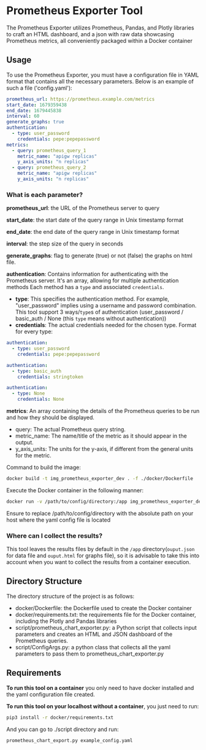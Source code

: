 # Prometheus Exporter Tool

The Prometheus Exporter utilizes Prometheus, Pandas, and Plotly libraries to craft an HTML dashboard, and a json with raw data showcasing Prometheus metrics, all conveniently packaged within a Docker container

## Usage
To use the Prometheus Exporter, you must have a configuration file in YAML format that contains all the necessary parameters. Below is an example of such a file ('config.yaml'):

```yaml
prometheus_url: https://prometheus.example.com/metrics
start_date: 1679359438
end_date: 1679445838
interval: 60
generate_graphs: true
authentication:
  - type: user_password
    credentials: pepe:pepepassword
metrics:
  - query: prometheus_query_1
    metric_name: "apigw replicas"
    y_axis_units: "n replicas"
  - query: prometheus_query_2
    metric_name: "apigw replicas"
    y_axis_units: "n replicas"
```
### What is each parameter?

**prometheus_url**: the URL of the Prometheus server to query

**start_date**: the start date of the query range in Unix timestamp format

**end_date**: the end date of the query range in Unix timestamp format

**interval**: the step size of the query in seconds

**generate_graphs**: flag to generate (true) or not (false) the graphs on html file.

**authentication**: Contains information for authenticating with the Prometheus server. It's an array, allowing for multiple authentication methods Each method has a `type` and associated `credentials`.
- **type**: This specifies the authentication method. For example, "user_password" implies using a username and password combination.
This tool support 3 ways/`type`s of authentication (user_password / basic_auth / None (this `type` means without authentication))
- **credentials**: The actual credentials needed for the chosen type. Format for every type:

```yaml
authentication:
  - type: user_password
    credentials: pepe:pepepassword

authentication:
  - type: basic_auth
    credentials: stringtoken

authentication:
  - type: None
    credentials: None
```

**metrics**: An array containing the details of the Prometheus queries to be run and how they should be displayed.
- query: The actual Prometheus query string.
- metric_name: The name/title of the metric as it should appear in the output.
- y_axis_units: The units for the y-axis, if different from the general units for the metric.

Command to build the image: 
```bash
docker build -t img_prometheus_exporter_dev . -f ./docker/Dockerfile   
```
Execute the Docker container in the following manner:
```bash
docker run -v /path/to/config/directory:/app img_prometheus_exporter_dev /app/config.yaml
```

Ensure to replace /path/to/config/directory with the absolute path on your host where the yaml config file is located

### Where can I collect the results?
This tool leaves the results files by default in the `/app` directory(`ouput.json` for data file and `ouput.html` for graphs file), so it is advisable to take this into account when you want to collect the results from a container execution.

## Directory Structure

The directory structure of the project is as follows:

* docker/Dockerfile: the Dockerfile used to create the Docker container
* docker/requirements.txt: the requirements file for the Docker container, including the Plotly and Pandas libraries
* script/prometheus_chart_exporter.py: a Python script that collects input parameters and creates an HTML and JSON dashboard of the Prometheus queries.
* script/ConfigArgs.py: a python class that collects all the yaml parameters to pass them to prometheus_chart_exporter.py

## Requirements

**To run this tool on a container** you only need to have docker installed and the yaml configuration file created.


**To run this tool on your localhost without a container**, you just need to run:
```bash
pip3 install -r docker/requirements.txt
```

And you can go to ./script directory and run:
```bash
prometheus_chart_export.py example_config.yaml
```